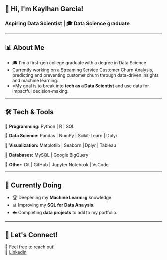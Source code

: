 
## 👋 Hi, I'm Kaylhan Garcia!

### Aspiring Data Scientist | 🎓 Data Science graduate

---

## 📊 About Me
- 🎓 I'm a first-gen college graduate with a degree in Data Science. 
- Currently working on a Streaming Service Customer Churn Analysis, predicting and preventing customer churn through data-driven insights and machine learning.
- =My goal is to break into **tech as a Data Scientist** and use data for impactful decision-making.

---

## 🛠️ Tech & Tools
🔹 **Programming:** Python | R | SQL  

🔹 **Data Science:** Pandas | NumPy | Scikit-Learn | Dplyr

🔹 **Visualization:** Matplotlib | Seaborn | Dplyr | Tableau  

🔹 **Databases:** MySQL | Google BigQuery  

🔹 **Other:** Git | GitHub | Jupyter Notebook | VsCode 

---


## 🌱 Currently Doing
- 🏆 Deepening my **Machine Learning** knowledge.  
- 📊 Improving my **SQL for Data Analysis**.  
- ☁️ Completing **data projects** to add to my portfolio. 

---

## 💬 Let's Connect!
📩 Feel free to reach out!  
💼 [LinkedIn](https://www.linkedin.com/in/kaylhan-garcia/) 
